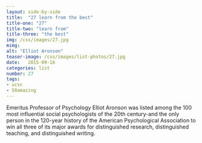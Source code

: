 ```yaml
---
layout: side-by-side
title:  "27 learn from the best"
title-one: "27"
title-two: "learn from"
title-three: "the best"
img: /css/images/27.jpg
mimg: 
alt: "Elliot Aronson"
teaser-image: /css/images/list-photos/27.jpg
date:   2015-09-16
categories: list
number: 27
tags:
- ucsc
- 50amazing
---
```

Emeritus Professor of Psychology Elliot Aronson was listed among the 100 most influential social psychologists of the 20th century-and the only person in the 120-year history of the American Psychological Association to win all three of its major awards for distinguished research, distinguished teaching, and distinguished writing.